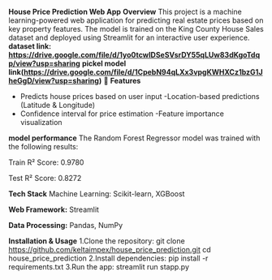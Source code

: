 **House Price Prediction Web App**
 **Overview**
This project is a machine learning-powered web application for predicting real estate prices based on key property features. The model is trained on the King County House Sales dataset and deployed using Streamlit for an interactive user experience.
**dataset link: https://drive.google.com/file/d/1yo0tcwIDSeSVsrDY55qLUw83dKgoTdqp/view?usp=sharing**
**pickel model link(https://drive.google.com/file/d/1CpebN94qLXx3vpgKWHXCz1bzG1JheGgD/view?usp=sharing)**
🚀 **Features**
- Predicts house prices based on user input
-Location-based predictions (Latitude & Longitude)
- Confidence interval for price estimation
-Feature importance visualization

**model performance**
The Random Forest Regressor model was trained with the following results:

Train R² Score: 0.9780

Test R² Score: 0.8272

**Tech Stack**
Machine Learning: Scikit-learn, XGBoost

**Web Framework:** Streamlit

**Data Processing:** Pandas, NumPy

**Installation & Usage**
1.Clone the repository:
git clone https://github.com/keltaimpex/house_price_prediction.git
cd house_price_prediction
2.Install dependencies:
pip install -r requirements.txt
3.Run the app:
streamlit run stapp.py
